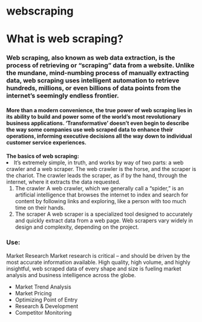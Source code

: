 # webscraping

<h1>What is web scraping? </h1>


<h3>Web scraping, also known as web data extraction, is the process of retrieving or “scraping” data from a website. Unlike the mundane, mind-numbing process of manually extracting data, web scraping uses intelligent automation to retrieve hundreds, millions, or even billions of data points from the internet’s seemingly endless frontier.</h3>

<h4>More than a modern convenience, the true power of web scraping lies in its ability to build and power some of the world’s most revolutionary business applications. ‘Transformative’ doesn’t even begin to describe the way some companies use web scraped data to enhance their operations, informing executive decisions all the way down to individual customer service experiences.</h4> 

<body> <B>The basics of web scraping:</B>
<li>It’s extremely simple, in truth, and works by way of two parts: a web crawler and a web scraper. The web crawler is the horse, and the scraper is the chariot. The crawler leads the scraper, as if by the hand, through the internet, where it extracts the data requested.

<ol><li>The crawler
A web crawler, which we generally call a “spider,” is an artificial intelligence that browses the internet to index and search for content by following links and exploring, like a person with too much time on their hands.

<li>The scraper
A web scraper is a specialized tool designed to accurately and quickly extract data from a web page. Web scrapers vary widely in design and complexity, depending on the project.</ol>

<H3>Use:</H3>

Market Research
Market research is critical – and should be driven by the most accurate information available. High quality, high volume, and highly insightful, web scraped data of every shape and size is fueling market analysis and business intelligence across the globe.

<ul><li>Market Trend Analysis
<li>Market Pricing
<li>Optimizing Point of Entry
<li>Research & Development
<li>Competitor Monitoring
</ul>
